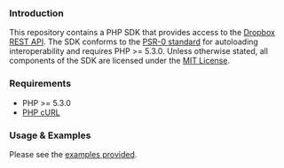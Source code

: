 ### Introduction

This repository contains a PHP SDK that provides access to the [Dropbox REST API][].
The SDK conforms to the [PSR-0 standard][] for autoloading interoperability and requires PHP >= 5.3.0. 
Unless otherwise stated, all components of the SDK are licensed under the [MIT License][].

### Requirements

* PHP >= 5.3.0
* [PHP cURL][]

### Usage & Examples

Please see the [examples provided][].

[Dropbox REST API]: https://www.dropbox.com/developers/reference/api
[PSR-0 standard]: https://github.com/php-fig/fig-standards/blob/master/accepted/PSR-0.md
[MIT License]: https://github.com/BenTheDesigner/Dropbox/blob/master/mit-license.md
[PHP cURL]: http://www.php.net/manual/en/book.curl.php
[examples provided]: https://github.com/BenTheDesigner/Dropbox/tree/master/examples